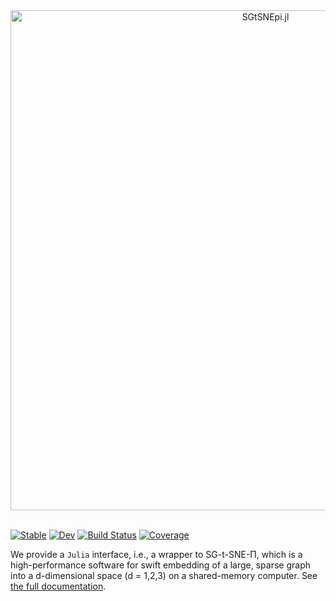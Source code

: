 <div align="center">
    <img src="https://raw.githubusercontent.com/fcdimitr/SGtSNEpi.jl/master/docs/src/assets/logo.png" alt="SGtSNEpi.jl" width="800">
</div>

<br/>

[![Stable](https://img.shields.io/badge/docs-stable-blue.svg)](https://fcdimitr.github.io/SGtSNEpi.jl/stable)
[![Dev](https://img.shields.io/badge/docs-dev-blue.svg)](https://fcdimitr.github.io/SGtSNEpi.jl/dev)
[![Build Status](https://github.com/fcdimitr/SGtSNEpi.jl/workflows/CI/badge.svg)](https://github.com/fcdimitr/SGtSNEpi.jl/actions)
[![Coverage](https://codecov.io/gh/fcdimitr/SGtSNEpi.jl/branch/master/graph/badge.svg)](https://codecov.io/gh/fcdimitr/SGtSNEpi.jl)

We provide a `Julia` interface, i.e., a wrapper to SG-t-SNE-Π, which
is a high-performance software for swift embedding of a large, sparse
graph into a d-dimensional space (d = 1,2,3) on a shared-memory
computer.  See [the full documentation](https://fcdimitr.github.io/SGtSNEpi.jl/stable).


